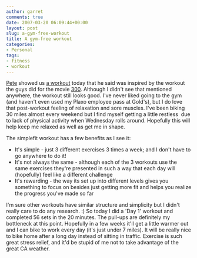 ```yaml
---
author: garret
comments: true
date: 2007-03-20 06:09:44+00:00
layout: post
slug: a-gym-free-workout
title: A gym-free workout
categories:
- Personal
tags:
- fitness
- workout
---
```


[Pete](http://petercurley.com/) showed us [a workout](http://www.simplefit.org/workouts.html) today that he said was inspired by the workout the guys did for the movie [300](http://www.imdb.com/title/tt0416449/). Although I didn't see that mentioned anywhere, the workout still looks good. I've never liked going to the gym (and haven't even used my Plaxo employee pass at Gold's), but I do love that post-workout feeling of relaxation and sore muscles. I've been biking 30 miles almost every weekend but I find myself getting a little restless  due to lack of physical activity when Wednesday rolls around. Hopefully this will help keep me relaxed as well as get me in shape.

The simplefit workout has a few benefits as I see it:

  * It's simple - just 3 different exercises 3 times a week; and I don't have to go anywhere to do it!
  * It's not always the same - although each of the 3 workouts use the same exercises they're presented in such a way that each day will (hopefully) feel like a different challenge
  * It's rewarding - the way its set up into different levels gives you something to focus on besides just getting more fit and helps you realize the progress you've made so far

I'm sure other workouts have similar structure and simplicity but I didn't really care to do any research. :) So today I did a 'Day 1' workout and completed 56 sets in the 20 minutes. The pull-ups are definitely my bottleneck at this point.
Hopefully in a few weeks it'll get a little warmer out and I can bike to work every day (it's just under 7 miles). It will be really nice to bike home after a long day instead of sitting in traffic. Exercise is such great stress relief, and it'd be stupid of me not to take advantage of the great CA weather.
